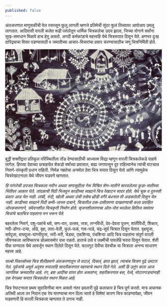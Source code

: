 ```yaml
---
published: false
---
```

अंतःकरणात माणुसकीची वेल रसरसून फ़ुलू लागली म्हणजे प्रतिमेची सुंदर फुलं तिच्यावर आपोआप उमलू लागतात. आदिवासी वारली कलेत रूढी परंपरेतून धार्मिक चित्रकलेचा उदय झाला, जिच्या योगाने सर्वांना सुख-समाधान मिळावे हाच हेतू असतो. अगदी कर्मकांडाचे महत्त्वहि येथे चित्ररूपात दिसून येते. क्षणभर दुःख दारिद्र्याचा विसर पडण्यासाठी व जमातीच्या आचार-विचारांचा प्रसार करण्यासाठीच जणू चित्रनिर्मिती होते.

![](https://github.com/sharadbhoir/sharadbhoir.github.io/blob/master/images/IMG_1741.jpg?raw=true)

बुद्धी शक्तीद्वारा प्रतिकूल परिस्थितीला तोंड देण्यासाठीची आध्यात्म विद्या म्हणून वारली चित्रकलेकडे पाहावे लागेल. हिरव्या देवाच्या छत्रछायेत शेकडो वर्षांच्या प्रवासात, बाह्य जगापासून दूर राहिल्यानेच त्यांची वाटचाल निसर्ग-संस्कृती प्रधान राहिली. निर्मळ नम्रतेचा अनमोल ठेवा चित्र रूपात दिसून येतो आणि त्यामुळेच चित्ररेखाटनाला येथे जीवन घडवणे म्हणतात.
   
_हि परंपरेची उपजत चित्रकला नवीन अथवा सणासुदीला गेरू मिश्रित शेण-मातीने सारवलेल्या कुडा-मातीच्या भिंतीवर आकार घेते. तांदळाची पिठी भिजवून काडीच्या साह्याने चित्र रेखाटन सादर होते. येथे चूक व दुरुस्ती प्रकार आड येत नाही. लांबी, रुंदी, खोली अथवा उंची तसेच थ्रीडी वगैरे बंधनात ती अडकलेली दिसून येत नाही. काडीच्या साह्याने पिठी कमी-जास्त दाबाने, चित्रातील ठस-ठसीतपणा दाखवण्याची कला प्रवाहित जोरकसपणाने, संवेदनशील चित्रकृती निर्माण होते. सृजनशीलपणाचा ओत-पोत भरलेला क्षितिज समांतर चित्रांचे चलचित्र पाहताना मन भरून येते._
  
बहरलेला निसर्ग, पशु-पक्षांचे थवे, सण-वार, उत्सव, जत्रा, लग्नविधी, देव-देवता पूजन, शांतीविधी, शिकार, नदी-डोंगर-दऱ्या, ओढे, वृक्ष, लता-वेली, फुलं-फळं, गाव-पाडे, चंद्र-सूर्य चित्रात दिसून येतात. वृक्षपूजा, सर्पपूजा, वाघपूजा-घांगरीपुजा, जरी-मरी, चेड्या, एकशिऱ्या, पंचशिऱ्या आदि चित्र पाहतांना संपूर्ण वारली जीवनकला आविष्कारच डोळ्यासमोर उभा राहतो. हाताचे ठसे व लक्ष्मीची पावलेहि घरात दिसून येतात. शेती पीक पाण्याला येथे आवर्जून स्थान दिलेले दिसून येते. फालगुट देवीचा देवचौक या चित्राला अनन्य साधारण महत्त्व आहे.
    
_पाल्बो पिकासोच्या चित्र शैलीप्रमाणे अंतःकरणातून जे वाटलं, दिसलं, ज्ञात झालं, त्याचंच चित्रण पुढे उमटत गेलं. पूर्वजांचे अमूर्त अदृश्य रुपालाहि सादरीकरणात महत्त्वाचे स्थान दिले गेले. अशी हि उतुंग कला आज जागतिक क्रमवारीत आहे. रंग, ब्रश आदींचा वापर होत असतांना, शहरीकरणात बस, रेल्वे, मोटारगाड्यांनाही एक वेगळ्या रूपात चित्रकलेत स्थान मिळत आहे._
     
चित्र रेघाटनाला प्रथम सुवासिनीचा मान असतो नंतर ढवलारी पुढे कलाकार हे चित्र पूर्ण करतो. मात्र अचानक अतिथी आला तर निदान एक रेघ मारण्याचा मान दिला जातो हे विशेष! कारण चित्र काढण्यापेक्षा, जीवन घडवणारी हि वारली चित्रकला म्हणतात ते उगाच नाही.
